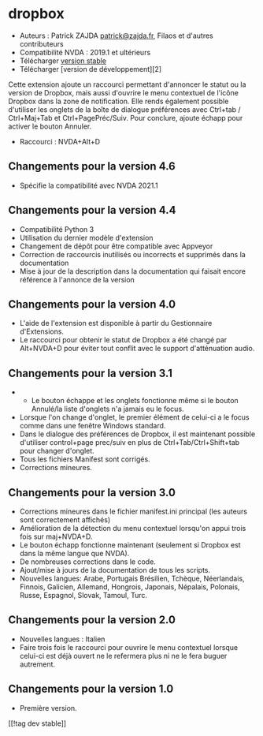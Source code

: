 # dropbox #

* Auteurs : Patrick ZAJDA <patrick@zajda.fr>, Filaos et d'autres
  contributeurs
* Compatibilité NVDA : 2019.1 et ultérieurs
* Télécharger [version stable][1]
* Télécharger [version de développement][2]

Cette extension ajoute un raccourci permettant d'annoncer le statut ou la
version de Dropbox, mais aussi d'ouvrire le menu contextuel de l'icône
Dropbox dans la zone de notification.  Elle rends également possible
d'utiliser les onglets de la boîte de dialogue préférences avec Ctrl+tab /
Ctrl+Maj+Tab et Ctrl+PagePréc/Suiv.  Pour conclure, ajoute échapp pour
activer le bouton Annuler.

* Raccourci : NVDA+Alt+D


## Changements pour la version 4.6 ##

* Spécifie la compatibilité avec NVDA 2021.1

## Changements pour la version 4.4 ##

* Compatibilité Python 3
* Utilisation du dernier modèle d'extension
* Changement de dépôt pour être compatible avec Appveyor
* Correction de raccourcis inutilisés ou incorrects et supprimés dans la
  documentation
* Mise à jour de la description dans la documentation qui faisait encore
  référence à l'annonce de la version

## Changements pour la version 4.0 ##

* L'aide de l'extension est disponible à partir du Gestionnaire
  d'Extensions.
* Le raccourci pour obtenir le statut de Dropbox a été changé par Alt+NVDA+D
  pour éviter tout conflit avec le support d'atténuation audio.

## Changements pour la version 3.1 ##

* - Le bouton échappe et les onglets fonctionne même si le bouton Annulé/la
  liste d'onglets n'a jamais eu le focus.
* Lorsque l'on change d'onglet, le premier élément de celui-ci a le focus
  comme dans une fenêtre Windows standard.
* Dans le dialogue des préférences de Dropbox, il est maintenant possible
  d'utiliser control+page prec/suiv en plus de Ctrl+Tab/Ctrl+Shift+tab pour
  changer d'onglet.
* Tous les fichiers Manifest sont corrigés.
* Corrections mineures.

## Changements pour la version 3.0 ##

* Corrections mineures dans le fichier manifest.ini principal (les auteurs
  sont correctement affichés)
* Amélioration de la détection du menu contextuel lorsqu'on appui trois fois
  sur maj+NVDA+D.
* Le bouton échapp fonctionne maintenant (seulement si Dropbox est dans la
  même langue que NVDA).
* De nombreuses corrections dans le code.
* Ajout/mise à jours de la documentation de tous les scripts.
* Nouvelles langues: Arabe, Portugais Brésilien, Tchèque, Néerlandais,
  Finnois, Galicien, Allemand, Hongrois, Japonais, Népalais, Polonais,
  Russe, Espagnol, Slovak, Tamoul, Turc.

## Changements pour la version 2.0 ##

* Nouvelles langues : Italien
* Faire trois fois le raccourci pour ouvrire le menu contextuel lorsque
  celui-ci est déjà ouvert ne le refermera plus ni ne le fera buguer
  autrement.

## Changements pour la version 1.0 ##

* Première version.

[[!tag dev stable]]

[1]: https://github.com/ruifontes/dropbox/releases/download/2023.10.01/dropbox-2023.10.01.nvda-addon
